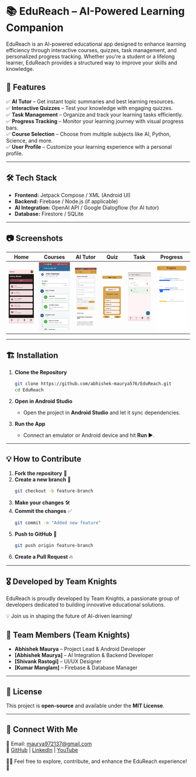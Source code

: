 
# 📚 EduReach – AI-Powered Learning Companion  

EduReach is an AI-powered educational app designed to enhance learning efficiency through interactive courses, quizzes, task management, and personalized progress tracking. Whether you're a student or a lifelong learner, EduReach provides a structured way to improve your skills and knowledge.

## 🚀 Features  

✅ **AI Tutor** – Get instant topic summaries and best learning resources.  
✅ **Interactive Quizzes** – Test your knowledge with engaging quizzes.  
✅ **Task Management** – Organize and track your learning tasks efficiently.  
✅ **Progress Tracking** – Monitor your learning journey with visual progress bars.  
✅ **Course Selection** – Choose from multiple subjects like AI, Python, Science, and more.  
✅ **User Profile** – Customize your learning experience with a personal profile.  

---

## 🛠 Tech Stack  

- **Frontend:** Jetpack Compose / XML (Android UI)  
- **Backend:** Firebase / Node.js (if applicable)  
- **AI Integration:** OpenAI API / Google Dialogflow (for AI tutor)  
- **Database:** Firestore / SQLite  

---

## 📷 Screenshots  
| Home | Courses | AI Tutor | Quiz | Task | Progress |
|------|--------|---------|------|------|---------|
| ![Home](image/home.png) | ![Courses](image/courses.png) | ![AI Tutor](image/ai_tutor.png) | ![Quiz](image/quiz.png) | ![Task](image/task.png) | ![Progress](image/progress.png) |

---

## 🏗 Installation  

1. **Clone the Repository**  
   ```bash
   git clone https://github.com/abhishek-maurya576/EduReach.git
   cd EduReach
   ```

2. **Open in Android Studio**  
   - Open the project in **Android Studio** and let it sync dependencies.

3. **Run the App**  
   - Connect an emulator or Android device and hit **Run ▶️**.

---

## 💡 How to Contribute  

1. **Fork the repository** 🍴  
2. **Create a new branch** 🌿  
   ```bash
   git checkout -b feature-branch
   ```
3. **Make your changes** 🛠  
4. **Commit the changes** ✅  
   ```bash
   git commit -m "Added new feature"
   ```
5. **Push to GitHub** 🚀  
   ```bash
   git push origin feature-branch
   ```
6. **Create a Pull Request** 🔥  

---

## 🎖 Developed by Team Knights
EduReach is proudly developed by Team Knights, a passionate group of developers dedicated to building innovative educational solutions.

💡 Join us in shaping the future of AI-driven learning!

## 👥 Team Members (Team Knights)
- **Abhishek Maurya** – Project Lead & Android Developer  
- **[Abhishek Maurya]** – AI Integration & Backend Developer  
- **[Shivank Rastogi]** – UI/UX Designer  
- **[Kumar Manglam]** – Firebase & Database Manager  

---
## 📜 License  
This project is **open-source** and available under the **MIT License**.

---

## 💬 Connect With Me  
📧 Email: maurya972137@gmail.com  
🔗 [GitHub](https://github.com/abhishek-maurya576) | [LinkedIn](www.linkedin.com/in/abhishekmaurya9118) | [YouTube](https://youtube.com/@bforbca)  

👨‍💻 Feel free to explore, contribute, and enhance the EduReach experience! 🚀  
